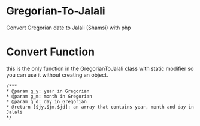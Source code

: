 # Gregorian-To-Jalali
Convert Gregorian date to Jalali (Shamsi) with php

# Convert Function

this is the only function in the GregorianToJalali class with static modifier so you can use it without creating an object.

    /***
    * @param g_y: year in Gregorian
    * @param g_m: month in Gregorian
    * @param g_d: day in Gregorian
    * @return [$jy,$jm,$jd]: an array that contains year, month and day in Jalali
    */

